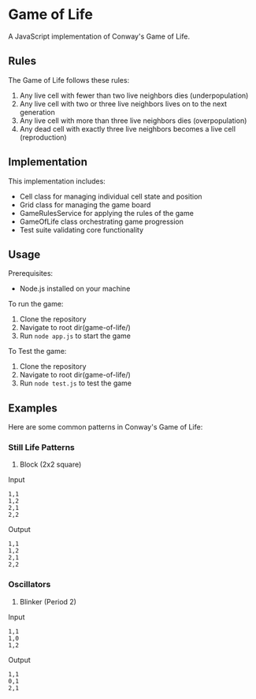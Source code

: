 # Game of Life

A JavaScript implementation of Conway's Game of Life.

## Rules

The Game of Life follows these rules:

1. Any live cell with fewer than two live neighbors dies (underpopulation)
2. Any live cell with two or three live neighbors lives on to the next generation
3. Any live cell with more than three live neighbors dies (overpopulation) 
4. Any dead cell with exactly three live neighbors becomes a live cell (reproduction)

## Implementation

This implementation includes:

- Cell class for managing individual cell state and position
- Grid class for managing the game board
- GameRulesService for applying the rules of the game
- GameOfLife class orchestrating game progression
- Test suite validating core functionality

## Usage

Prerequisites:
- Node.js installed on your machine

To run the game:

1. Clone the repository
2. Navigate to root dir(game-of-life/)
3. Run `node app.js` to start the game

To Test the game:

1. Clone the repository
2. Navigate to root dir(game-of-life/)
3. Run `node test.js` to test the game


## Examples

Here are some common patterns in Conway's Game of Life:

### Still Life Patterns
1. Block (2x2 square)

Input
```
1,1
1,2
2,1
2,2
```
Output
```
1,1
1,2
2,1
2,2
```

### Oscillators
1. Blinker (Period 2)

Input
```
1,1
1,0
1,2
```
Output
```
1,1
0,1
2,1
```
